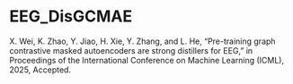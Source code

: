 # EEG_DisGCMAE
X. Wei, K. Zhao, Y. Jiao, H. Xie, Y. Zhang, and L. He, “Pre-training graph contrastive masked
autoencoders are strong distillers for EEG,” in Proceedings of the International Conference
on Machine Learning (ICML), 2025, Accepted.
